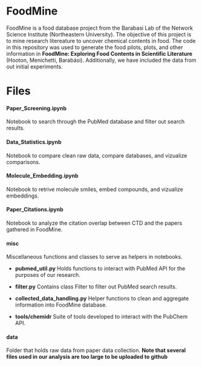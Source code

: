 # FoodMine

FoodMine is a food database project from the Barabasi Lab of the Network Science Institute (Northeastern University). The objective of this project is to mine research litereature to uncover chemical contents in food. The code in this repository was used to generate the food pilots, plots, and other information in **FoodMine: Exploring Food Contents in Scientific Literature** (Hooton, Menichetti, Barabási). Additionally, we have included the data from out initial experiments.

# Files

#### Paper_Screening.ipynb
Notebook to search through the PubMed database and filter out search results.

#### Data_Statistics.ipynb
Notebook to compare clean raw data, compare databases, and vizualize comparisons.

#### Molecule_Embedding.ipynb
Notebook to retrive molecule smiles, embed compounds, and vizualize embeddings.

#### Paper_Citations.ipynb
Notebook to analyze the citation overlap between CTD and the papers gathered in FoodMine.

#### misc
Miscellaneous functions and classes to serve as helpers in notebooks. 

* **pubmed_util.py**
Holds functions to interact with PubMed API for the purposes of our research.

* **filter.py**
Contains class Filter to filter out PubMed search results.

* **collected_data_handling.py**
Helper functions to clean and aggregate information into FoodMine database.

* **tools/chemidr**
Suite of tools developed to interact with the PubChem API.

#### data
Folder that holds raw data from paper data collection. **Note that several files used in our analysis are too large to be uploaded to github**

